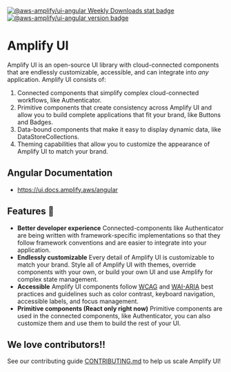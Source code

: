 [![@aws-amplify/ui-angular Weekly Downloads stat badge](https://img.shields.io/npm/dw/@aws-amplify/ui-angular?label=Download&logo=Amplify)](https://www.npmjs.com/package/@aws-amplify/ui-angular) [![@aws-amplify/ui-angular version badge](https://img.shields.io/npm/v/@aws-amplify/ui-angular/latest)](https://www.npmjs.com/package/@aws-amplify/ui-angular)

# Amplify UI

Amplify UI is an open-source UI library with cloud-connected components that are endlessly customizable, accessible, and can integrate into _any_ application. Amplify UI consists of:

1. Connected components that simplify complex cloud-connected workflows, like Authenticator.
2. Primitive components that create consistency across Amplify UI and allow you to build complete applications that fit your brand, like Buttons and Badges.
3. Data-bound components that make it easy to display dynamic data, like DataStoreCollections.
4. Theming capabilities that allow you to customize the appearance of Amplify UI to match your brand.

## Angular Documentation

- https://ui.docs.amplify.aws/angular

## Features 🚀

- **Better developer experience** Connected-components like Authenticator are being written with framework-specific implementations so that they follow framework conventions and are easier to integrate into your application.
- **Endlessly customizable** Every detail of Amplify UI is customizable to match your brand. Style all of Amplify UI with themes, override components with your own, or build your own UI and use Amplify for complex state management.
- **Accessible** Amplify UI components follow [WCAG](https://www.w3.org/WAI/standards-guidelines/wcag/) and [WAI-ARIA](https://www.w3.org/TR/wai-aria-1.2/) best practices and guidelines such as color contrast, keyboard navigation, accessible labels, and focus management.
- **Primitive components (React only right now)** Primitive components are used in the connected components, like Authenticator, you can also customize them and use them to build the rest of your UI.

## We love contributors!!

See our contributing guide [CONTRIBUTING.md](/CONTRIBUTING.md) to help us scale Amplify UI!
